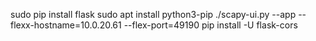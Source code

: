 sudo pip install flask
sudo apt install python3-pip
./scapy-ui.py --app --flexx-hostname=10.0.20.61 --flex-port=49190
pip install -U flask-cors

